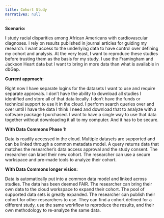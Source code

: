 ```yaml
---
title: Cohort Study
narratives: null
---
```

**Scenario:**

I study racial disparities among African Americans with cardiovascular
diagnoses. I rely on results published in journal articles for guiding
my research. I want access to the underlying data to have control over
defining my cohort and analysis. At the very least, I want to
reproduce these studies before trusting them as the basis for my
study. I use the Framingham and Jackson Heart data but I want to bring
in more data than what is available in dbGap.

**Current approach:**

Right now I have separate logins for the datasets I want to use and
require separate approvals. I don’t have the ability to download all
studies I identified and store all of that data locally. I don’t have
the funds or technical support to use it in the cloud. I perform
search queries over and over until I have the data I think I need and
download that to analyze with a software package I purchased. I want
to have a single way to use that data together without downloading it
all to my computer. And it has to be secure.

**With Data Commons Phase 1:**

Data is readily accessed in the cloud. Multiple datasets are supported
and can be linked through a common metadata model. A query returns
data that matches the researcher’s data access approval and the study
consent. The researcher can label their new cohort. The researcher can
use a secure workspace and pre-made tools to analyze their cohort.

**With Data Commons longer vision:**

Data is automatically put into a common data model and linked across
studies. The data has been deemed FAIR. The researcher can bring their
own data to the cloud workspace to expand their cohort. The pool of
supported data sets is greatly expanded. The researcher can publish
their cohort for other researchers to use. They can find a cohort
defined for a different study, use the same workflow to reproduce the
results, and their own methodology to re-analyze the same data.